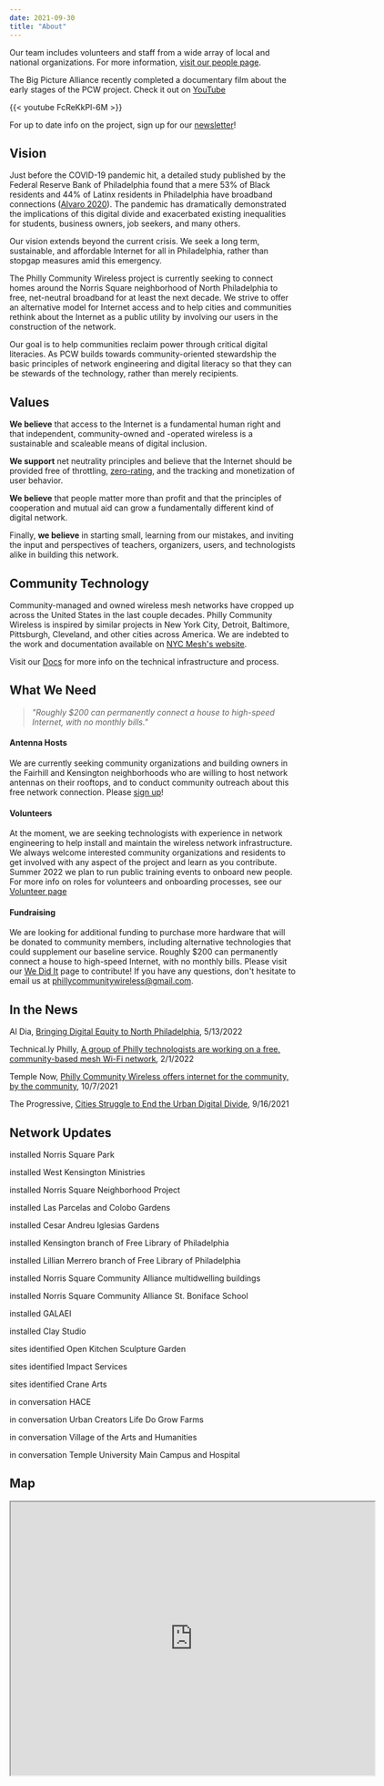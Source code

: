 ```yaml
---
date: 2021-09-30
title: "About"
---
```


Our team includes volunteers and staff from a wide array of local and national organizations. For more information, [visit our people page](/people).

The Big Picture Alliance recently completed a documentary film about the early stages of the PCW project. Check it out on [YouTube](https://www.youtube.com/watch?v=FcReKkPl-6M)

{{< youtube FcReKkPl-6M >}}

For up to date info on the project, sign up for our [newsletter](http://eepurl.com/hHTT2D)!

## Vision

Just before the COVID-19 pandemic hit, a detailed study published by the Federal Reserve Bank of Philadelphia found that a mere 53% of Black residents and 44% of Latinx residents in Philadelphia have broadband connections ([Alvaro 2020](https://www.benton.org/headlines/toward-digital-inclusion-broadband-access-third-federal-reserve-district)). The pandemic has dramatically demonstrated the implications of this digital divide and exacerbated existing inequalities for students, business owners, job seekers, and many others.

Our vision extends beyond the current crisis. We seek a long term, sustainable, and affordable Internet for all in Philadelphia, rather than stopgap measures amid this emergency.

The Philly Community Wireless project is currently seeking to connect homes around the Norris Square neighborhood of North Philadelphia to free, net-neutral broadband for at least the next decade. We strive to offer an alternative model for Internet access and to help cities and communities rethink about the Internet as a public utility by involving our users in the construction of the network.

Our goal is to help communities reclaim power through critical digital literacies. As PCW builds towards community-oriented stewardship the basic principles of network engineering and digital literacy so that they can be stewards of the technology, rather than merely recipients.

## Values

**We believe** that access to the Internet is a fundamental human right and that independent, community-owned and -operated wireless is a sustainable and scaleable means of digital inclusion.

**We support** net neutrality principles and believe that the Internet should be provided free of throttling, [zero-rating](https://en.wikipedia.org/wiki/Zero-rating), and the tracking and monetization of user behavior.

**We believe** that people matter more than profit and that the principles of cooperation and mutual aid can grow a fundamentally different kind of digital network.

Finally, **we believe** in starting small, learning from our mistakes, and inviting the input and perspectives of teachers, organizers, users, and technologists alike in building this network.

## Community Technology

Community-managed and owned wireless mesh networks have cropped up across the United States in the last couple decades. Philly Community Wireless is inspired by similar projects in New York City, Detroit, Baltimore, Pittsburgh, Cleveland, and other cities across America. We are indebted to the work and documentation available on [NYC Mesh's website](https://www.nycmesh.net/).

Visit our [Docs](https://docs.phillycommunitywireless.org/en/latest/) for more info on the technical infrastructure and process.

## What We Need

> <p class="f3"><i>"Roughly $200 can permanently connect a house to high-speed Internet, with no monthly bills."</i></p>

#### Antenna Hosts

We are currently seeking community organizations and building owners in the Fairhill and Kensington neighborhoods who are willing to host network antennas on their rooftops, and to conduct community outreach about this free network connection. Please [sign up](https://docs.google.com/forms/d/e/1FAIpQLSfjx0A9mFxMiXSb1jisgcHFHwTzktsuz4c36Ja1tVOQjjXzow/viewform)!

#### Volunteers

At the moment, we are seeking technologists with experience in network engineering to help install and maintain the wireless network infrastructure. We always welcome interested community organizations and residents to get involved with any aspect of the project and learn as you contribute. Summer 2022 we plan to run public training events to onboard new people. For more info on roles for volunteers and onboarding processes, see our [Volunteer page](https://phillycommunitywireless.org/volunteer/) 

#### Fundraising

We are looking for additional funding to purchase more hardware that will be donated to community members, including alternative technologies that could supplement our baseline service. Roughly $200 can permanently connect a house to high-speed Internet, with no monthly bills. Please visit our [We Did It](https://phillycommunitywireless.wedid.it/) page to contribute! If you have any questions, don't hesitate to email us at phillycommunitywireless@gmail.com.

## In the News

Al Dia, [Bringing Digital Equity to North Philadelphia](https://aldianews.com/local/philadelphia/digital-equity-day), 5/13/2022

Technical.ly Philly, [A group of Philly technologists are working on a free, community-based mesh Wi-Fi network](https://technical.ly/2022/01/12/philly-community-wireless-phillywisper-mesh-wifi/), 2/1/2022  

Temple Now, [Philly Community Wireless offers internet for the community, by the community](https://news.temple.edu/news/2021-10-07/philly-community-wireless-offers-internet-community-community), 10/7/2021  

The Progressive, [Cities Struggle to End the Urban Digital Divide](https://progressive.org/latest/urban-digital-divide-rosen-210916/), 9/16/2021

## Network Updates

<span class="bg-gold black ph2 pv1 br3 small-caps">installed</span> Norris Square Park 

<span class="bg-gold black ph2 pv1 br3 small-caps">installed</span> West Kensington Ministries

<span class="bg-gold black ph2 pv1 br3 small-caps">installed</span> Norris Square Neighborhood Project

<span class="bg-gold black ph2 pv1 br3 small-caps">installed</span> Las Parcelas and Colobo Gardens

<span class="bg-gold black ph2 pv1 br3 small-caps">installed</span> Cesar Andreu Iglesias Gardens

<span class="bg-gold black ph2 pv1 br3 small-caps">installed</span> Kensington branch of Free Library of Philadelphia

<span class="bg-gold black ph2 pv1 br3 small-caps">installed</span> Lillian Merrero branch of Free Library of Philadelphia

<span class="bg-gold black ph2 pv1 br3 small-caps">installed</span> Norris Square Community Alliance multidwelling buildings

<span class="bg-gold black ph2 pv1 br3 small-caps">installed</span> Norris Square Community Alliance St. Boniface School

<span class="bg-gold black ph2 pv1 br3 small-caps">installed</span> GALAEI

<span class="bg-gold black ph2 pv1 br3 small-caps">installed</span> Clay Studio

<span class="bg-yellow dark-gray ph2 pv1 br3 small-caps">sites identified</span> Open Kitchen Sculpture Garden

<span class="bg-yellow dark-gray ph2 pv1 br3 small-caps">sites identified</span> Impact Services

<span class="bg-yellow dark-gray ph2 pv1 br3 small-caps">sites identified</span> Crane Arts

<span class="bg-light-yellow near-black ph2 pv1 br3 small-caps">in conversation</span> HACE

<span class="bg-light-yellow near-black ph2 pv1 br3 small-caps">in conversation</span> Urban Creators Life Do Grow Farms

<span class="bg-light-yellow near-black ph2 pv1 br3 small-caps">in conversation</span> Village of the Arts and Humanities

<span class="bg-light-yellow near-black ph2 pv1 br3 small-caps">in conversation</span> Temple University Main Campus and Hospital

## Map

<iframe src="https://www.google.com/maps/d/u/1/embed?mid=1vEt8A7BlPLEYPIrPJsnegr2yxEr0pxo&ehbc=2E312F" width="640" height="480"></iframe>
